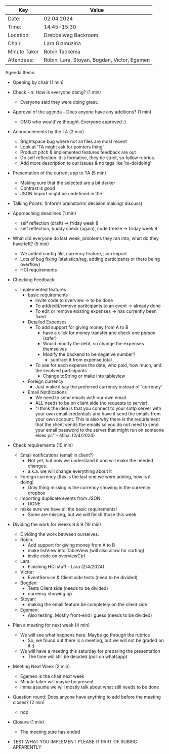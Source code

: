 | Key          | Value                                       |
|--------------|---------------------------------------------|
| Date:        | 02.04.2024                                  |
| Time:        | 14:45-15:30                                 |
| Location:    | Drebbelweg Backroom                         |
| Chair        | Lara Glamuzina                              |
| Minute Taker | Robin Taekema                               |
| Attendees:   | Robin, Lara, Stoyan, Bogdan, Victor, Egemen |

Agenda Items:
- Opening by chair (1 min)
- Check -in: How is everyone doing? (1 min)
  - Everyone said they were doing great.
- Approval of the agenda - Does anyone have any additions? (1 min)
  - OMG who would've thought. Everyone approved :)
- Announcements by the TA (2 min)
  - Brightspace bug where not all files are most recent
  - Look at 'TA might ask for pointers thing'
  - Product pitch & implemented features feedback are out
  - Do self reflection. it is formative, they be strict, so follow rubrics.
  - Add more description to our issues & no tags like 'to-do/doing'
- Presentation of the current app to TA (5 min)
  - Making sure that the selected are a bit darker
  - Contrast is good
  - JSON Import might be undefined in the 

- Talking Points: (Inform/ brainstorm/ decision making/ discuss)
- Approaching deadlines (1 min)
  - self reflection (draft) -> friday week 8
  - self reflection, buddy check (again), code freeze -> friday week 9
- What did everyone do last week, problems they ran into, what do they have left? (5 min)
  - We added config file, currency feature, json import
  - Lots of bug fixing (statistics/tag, adding participants or there being overflow)
  - HCI requirements
- Checking Feedback
  - Implemented features
    - basic requirements
      - invite code to overview -> to be done
      - To add/edit/remove participants to an event -> already done
      - To edit or remove existing expenses -> has currently been fixed
    - Detailed Expenses
      - To add support for giving money from A to B 
        - have a click for money transfer and check one person (safer)
        - Would modify the debt, so change the expenses themselves
        - Modify the backend to be negative number? 
          - subtract it from expense total
      - To see for each expense the date, who paid, how much, and the involved participants
        - Change toString or make into tableview
    - Foreign currency
      - Just make it say the preferred currency instead of 'currency'
    - Email Notifications
      - We need to send emails with our own email.
      - ALL needs to be on client side (no requests to server).
      - "I think the idea is that you connect to your smtp server with your own email credentials and have it send the emails from your own account. This is also why there is the requriement that the client sends the emails so you do not need to send your email password to the server that might run on someone elses pc" - Mihai (2/4/2024)

- Check requirements (10 min)
  - Email notifications (email in client?)
    - Not yet, but now we understand it and will make the needed changes.
    - a.k.a. we will change everything about it
  - Foreign currency (this is the last one we were adding, how is it doing)
    - Only thing missing is the currency showing in the currency dropbox
  - Importing duplicate events from JSON
    - DONE
  - make sure we have all the basic requirements!
    - Some are missing, but we will finish those this week
- Dividing the work for weeks 8 & 9 (10 min)
  - Dividing the work between ourselves.
  - Robin:
    - Add support for giving money from A to B
    - make listView into TableView (will also allow for sorting) 
    - invite code on overviewCtrl
  - Lara:
    - Finishing HCI stuff - Lara  (2/4/2024)
  - Victor:
    - EventService & Client side tests (need to be divided) 
  - Bogdan:
    - Tests Client side (needs to be divided)
    - currency showing up 
  - Stoyan:
    - making the email feature be completely on the client side
  - Egemen:
    - Also testing. Mostly front-end I guess (needs to be divided)
- Plan a meeting for next week (4 min)
  - We will see what happens here. Maybe go through the rubrics
    - So, we found out there is a meeting, but we will not be graded on it :)
  - We will have a meeting this saturday for preparing the presentation
    - The time will still be decided (poll on whatsapp)

- Meeting Next Week (2 min)
  - Egemen is the chair next week
  - Minute taker will maybe be present
  - imma assume we will mostly talk about what still needs to be done
- Question round: Does anyone have anything to add before the meeting closes? (2 min)
  - nop
- Closure (1 min)
  - The meeting sure has ended

- TEST WHAT YOU IMPLEMENT PLEASE IT PART OF RUBRIC APPARENTLY